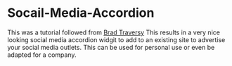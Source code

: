# Socail-Media-Accordion
This was a tutorial followed from [Brad Traversy](https://www.youtube.com/watch?v=4M6qPoFWIxI&feature=push-u-sub&attr_tag=mLHSBs6zjNkvKu7z-6)
This results in a very nice looking social media accordion widgit to add to an existing site to advertise your social media outlets. This can be used for personal use or even be adapted for a company.
